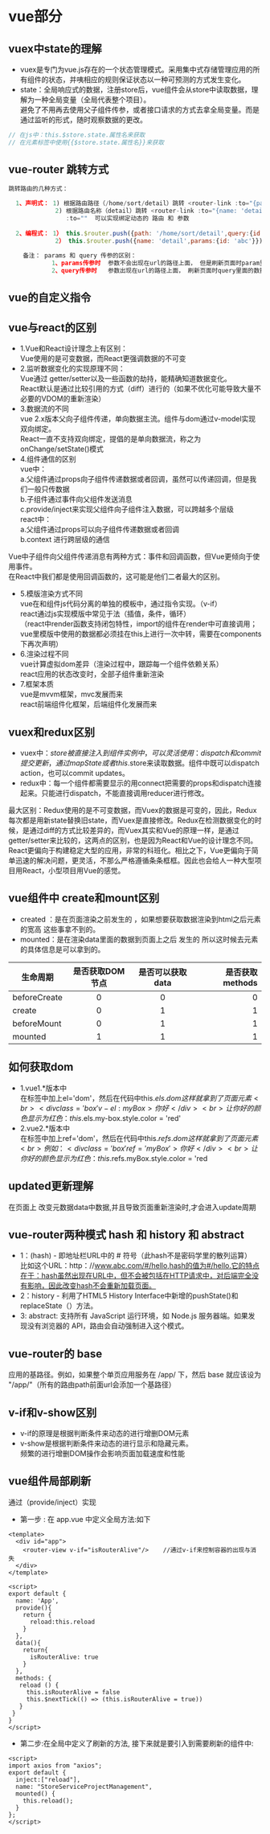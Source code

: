 # vue部分

## vuex中state的理解
- vuex是专门为vue.js存在的一个状态管理模式。采用集中式存储管理应用的所有组件的状态，并咦相应的规则保证状态以一种可预测的方式发生变化。<br>
- state：全局响应式的数据，注册store后，vue组件会从store中读取数据，理解为一种全局变量（全局代表整个项目）。<br>
避免了不用再去使用父子组件传参，或者接口请求的方式去拿全局变量。而是通过监听的形式，随时观察数据的更改。<br>
```js
// 在js中：this.$store.state.属性名来获取
// 在元素标签中使用{{$store.state.属性名}}来获取
```


## vue-router 跳转方式

```js
跳转路由的几种方式：
 
  1、声明式： 1) 根据路由路径（/home/sort/detail）跳转 <router-link :to="{path: '/home/sort/detail', query:{id: 'abc'}}">点击查看子页面</router-link>
             2) 根据路由名称（detail）跳转 <router-link :to="{name: 'detail', params:{id: 'abc'}}">点击查看子页面</router-link>
                :to=""  可以实现绑定动态的 路由 和 参数
 
  2、编程式： 1） this.$router.push({path: '/home/sort/detail',query:{id: 'abc'}})
             2） this.$router.push({name: 'detail',params:{id: 'abc'}})
 
    备注： params 和 query 传参的区别：
            1、params传参时  参数不会出现在url的路径上面， 但是刷新页面时param里面的数据会消失
            2、query传参时   参数出现在url的路径上面， 刷新页面时query里面的数据不变
```
## vue的自定义指令


## vue与react的区别
- 1.Vue和React设计理念上有区别：<br>
Vue使用的是可变数据，而React更强调数据的不可变<br>
- 2.监听数据变化的实现原理不同：<br>
Vue通过 getter/setter以及一些函数的劫持，能精确知道数据变化。<br>
React默认是通过比较引用的方式（diff）进行的（如果不优化可能导致大量不必要的VDOM的重新渲染）<br>
- 3.数据流的不同<br>
vue 2.x版本父向子组件传递，单向数据主流。组件与dom通过v-model实现双向绑定。<br>
React一直不支持双向绑定，提倡的是单向数据流，称之为onChange/setState()模式<br>
- 4.组件通信的区别<br>
vue中：<br>
    a.父组件通过props向子组件传递数据或者回调，虽然可以传递回调，但是我们一般只传数据<br>
    b.子组件通过事件向父组件发送消息<br>
    c.provide/inject来实现父组件向子组件注入数据，可以跨越多个层级<br>
react中：<br>
    a.父组件通过props可以向子组件传递数据或者回调<br>
    b.context 进行跨层级的通信<br>

Vue中子组件向父组件传递消息有两种方式：事件和回调函数，但Vue更倾向于使用事件。<br>
在React中我们都是使用回调函数的，这可能是他们二者最大的区别。<br>
- 5.模版渲染方式不同<br>
vue在和组件js代码分离的单独的模板中，通过指令实现。（v-if）<br>
react通过js实现模版中常见于法（插值，条件，循环）<br>
（react中render函数支持闭包特性，import的组件在render中可直接调用；vue里模版中使用的数据都必须挂在this上进行一次中转，需要在components下再次声明）<br>
- 6.渲染过程不同<br>
vue计算虚拟dom差异（渲染过程中，跟踪每一个组件依赖关系）<br>
react应用的状态改变时，全部子组件重新渲染<br>
- 7.框架本质<br>
vue是mvvm框架，mvc发展而来<br>
react前端组件化框架，后端组件化发展而来<br>

## vuex和redux区别
- vuex中：$store被直接注入到组件实例中，可以灵活使用：dispatch和commit提交更新，通过mapState或者this.$store来读取数据。组件中既可以dispatch action，也可以commit updates。<br>
- redux中：每一个组件都需要显示的用connect把需要的props和dispatch连接起来。只能进行dispatch，不能直接调用reducer进行修改。<br>

最大区别：Redux使用的是不可变数据，而Vuex的数据是可变的，因此，Redux每次都是用新state替换旧state，而Vuex是直接修改。Redux在检测数据变化的时候，是通过diff的方式比较差异的，而Vuex其实和Vue的原理一样，是通过getter/setter来比较的，这两点的区别，也是因为React和Vue的设计理念不同。React更偏向于构建稳定大型的应用，非常的科班化。相比之下，Vue更偏向于简单迅速的解决问题，更灵活，不那么严格遵循条条框框。因此也会给人一种大型项目用React，小型项目用Vue的感觉。

## vue组件中 create和mount区别
- created ：是在页面渲染之前发生的 ，如果想要获取数据渲染到html之后元素的宽高 这些事拿不到的。<br>
- mounted：是在渲染data里面的数据到页面上之后 发生的 所以这时候去元素的具体信息是可以拿到的。<br>

生命周期|是否获取DOM节点|是否可以获取data|是否获取methods
--|:--:|:-------------:|--:
beforeCreate|0|0|0
create|0|1|1
beforeMount|0|1|1
mounted|1|1|1


## 如何获取dom
- 1.vue1.*版本中<br>
在标签中加上el='dom'，然后在代码中this.$els.dom这样就拿到了页面元素<br>
< div class='box'  v-el: myBox>你好</ div ><br>
让你好的颜色显示为红色：this.$els.my-box.style.color = 'red'<br>
- 2.vue2.*版本中<br>
在标签中加上ref='dom'，然后在代码中this.$refs.dom这样就拿到了页面元素<br>
例如：< div class='box' ref='myBox'>你好< /div><br>
让你好的颜色显示为红色：this.$refs.myBox.style.color = 'red<br>

## updated更新理解
在页面上 改变元数据data中数据,并且导致页面重新渲染时,才会进入update周期<br>

## vue-router两种模式 hash 和 history 和 abstract
- 1：(hash) - 即地址栏URL中的 # 符号（此hash不是密码学里的散列运算）<br>
比如这个URL：http：//www.abc.com/#/hello,hash的值为#/hello.它的特点在于：hash虽然出现在URL中，但不会被包括在HTTP请求中，对后端完全没有影响，因此改变hash不会重新加载页面。<br>
- 2：history - 利用了HTML5 History Interface中新增的pushState()和replaceState（）方法。<br>
- 3: abstract: 支持所有 JavaScript 运行环境，如 Node.js 服务器端。如果发现没有浏览器的 API，路由会自动强制进入这个模式。

## vue-router的 base
应用的基路径。例如，如果整个单页应用服务在 /app/ 下，然后 base 就应该设为 "/app/"（所有的路由path前面url会添加一个基路径）

## v-if和v-show区别
- v-if的原理是根据判断条件来动态的进行增删DOM元素<br>
- v-show是根据判断条件来动态的进行显示和隐藏元素。<br>
频繁的进行增删DOM操作会影响页面加载速度和性能<br>

## vue组件局部刷新
通过（provide/inject）实现 <br>
- 第一步 : 在 app.vue 中定义全局方法:如下<br>
```
<template>
  <div id="app">
    <router-view v-if="isRouterAlive"/>    //通过v-if来控制容器的出现与消失
  </div>
</template>

<script>
export default {
  name: 'App',
  provide(){
    return {
      reload:this.reload
    }
  },
  data(){
    return{
      isRouterAlive: true
    }
  },
  methods: {
   reload () {
     this.isRouterAlive = false
     this.$nextTick(() => (this.isRouterAlive = true))
   }   
 }
}
</script>
```

- 第二步:在全局中定义了刷新的方法, 接下来就是要引入到需要刷新的组件中:<br>
```
<script>
import axios from "axios";
export default {
  inject:["reload"],
  name: "StoreServiceProjectManagement",
  mounted() {
    this.reload();
  }
};
</script>
```
